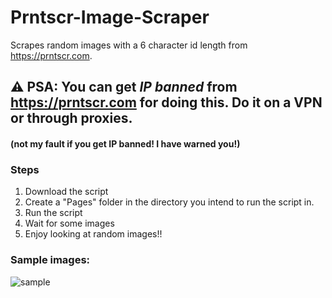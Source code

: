 # Prntscr-Image-Scraper
Scrapes random images with a 6 character id length from https://prntscr.com.

## ⚠️ PSA: You can get ***IP banned*** from https://prntscr.com for doing this. Do it on a VPN or through proxies. 
#### (not my fault if you get IP banned! I have warned you!)

### Steps
1. Download the script 
2. Create a "Pages" folder in the directory you intend to run the script in.
3. Run the script
4. Wait for some images
5. Enjoy looking at random images!!


### Sample images: 
![sample](https://i.imgur.com/vzgRKP5.png)

